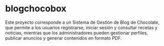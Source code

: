 # blogchocobox
Este proyecto corresponde a un Sistema de Gestión de Blog de Chocolate, que permite a los usuarios registrarse, iniciar sesión y consultar recetas y noticias, mientras que los administradores pueden gestionar perfiles, publicar anuncios y generar contenidos en formato PDF.
